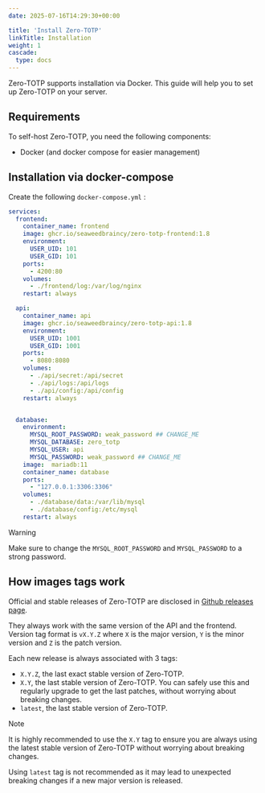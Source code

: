 ```yaml
---
date: 2025-07-16T14:29:30+00:00

title: 'Install Zero-TOTP'
linkTitle: Installation
weight: 1
cascade:
  type: docs
---
```


Zero-TOTP supports installation via Docker. This guide will help you to set up Zero-TOTP on your server.

## Requirements 
To self-host Zero-TOTP, you need the following components:
- Docker (and docker compose for easier management)

## Installation via docker-compose
Create the following `docker-compose.yml` : 


```yaml {filename="docker-compose.yml"}
services:
  frontend:
    container_name: frontend
    image: ghcr.io/seaweedbraincy/zero-totp-frontend:1.8
    environment:
      USER_UID: 101
      USER_GID: 101
    ports:
      - 4200:80
    volumes:
      - ./frontend/log:/var/log/nginx
    restart: always

  api:
    container_name: api
    image: ghcr.io/seaweedbraincy/zero-totp-api:1.8
    environment:
      USER_UID: 1001
      USER_GID: 1001
    ports:
      - 8080:8080
    volumes:
      - ./api/secret:/api/secret
      - ./api/logs:/api/logs
      - ./api/config:/api/config
    restart: always


  database:
    environment:
      MYSQL_ROOT_PASSWORD: weak_password ## CHANGE_ME
      MYSQL_DATABASE: zero_totp
      MYSQL_USER: api
      MYSQL_PASSWORD: weak_password ## CHANGE_ME
    image:  mariadb:11
    container_name: database
    ports:
      - "127.0.0.1:3306:3306"
    volumes:
      - ./database/data:/var/lib/mysql
      - ./database/config:/etc/mysql
    restart: always
```

> [!warning]
> Make sure to change the `MYSQL_ROOT_PASSWORD` and `MYSQL_PASSWORD` to a strong password.

## How images tags work 
Official and stable releases of Zero-TOTP are disclosed in [Github releases page](https://github.com/SeaweedbrainCY/zero-totp/releases). 

They always work with the same version of the API and the frontend. Version tag format is `vX.Y.Z` where `X` is the major version, `Y` is the minor version and `Z` is the patch version. 

Each new release is always associated with 3 tags:
- `X.Y.Z`, the last exact stable version of Zero-TOTP.
- `X.Y`, the last stable version of Zero-TOTP. You can safely use this and regularly upgrade to get the last patches, without worrying about breaking changes.
- `latest`, the last stable version of Zero-TOTP. 

> [!note]
> It is highly recommended to use the `X.Y` tag to ensure you are always using the latest stable version of Zero-TOTP without worrying about breaking changes.
>
> Using `latest` tag is not recommended as it may lead to unexpected breaking changes if a new major version is released.
